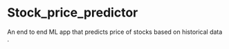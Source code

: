 # Stock_price_predictor
An end to end ML app that predicts price of stocks based on historical data . 
